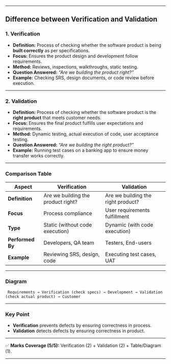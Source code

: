 
---

## **Difference between Verification and Validation**

### **1. Verification**

* **Definition:** Process of checking whether the software product is being **built correctly** as per specifications.
* **Focus:** Ensures the product design and development follow requirements.
* **Method:** Reviews, inspections, walkthroughs, static testing.
* **Question Answered:** *“Are we building the product right?”*
* **Example:** Checking SRS, design documents, or code review before execution.

---

### **2. Validation**

* **Definition:** Process of checking whether the software product is the **right product** that meets customer needs.
* **Focus:** Ensures the final product fulfills user expectations and requirements.
* **Method:** Dynamic testing, actual execution of code, user acceptance testing.
* **Question Answered:** *“Are we building the right product?”*
* **Example:** Running test cases on a banking app to ensure money transfer works correctly.

---

### **Comparison Table**

| Aspect           | Verification                       | Validation                         |
| ---------------- | ---------------------------------- | ---------------------------------- |
| **Definition**   | Are we building the product right? | Are we building the right product? |
| **Focus**        | Process compliance                 | User requirements fulfillment      |
| **Type**         | Static (without code execution)    | Dynamic (with code execution)      |
| **Performed By** | Developers, QA team                | Testers, End-users                 |
| **Example**      | Reviewing SRS, design, code        | Executing test cases, UAT          |

---

### **Diagram**

```
 Requirements → Verification (check specs) → Development → Validation (check actual product) → Customer
```

---

### **Key Point**

* **Verification** prevents defects by ensuring correctness in process.
* **Validation** detects defects by ensuring correctness in product.

---

✅ **Marks Coverage (5/5):** Verification (2) + Validation (2) + Table/Diagram (1).

---
